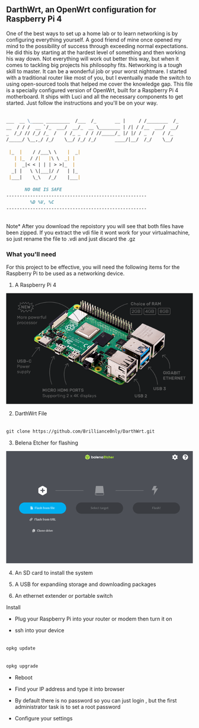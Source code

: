 ## DarthWrt, an OpenWrt configuration for Raspberry Pi 4



One of the best ways to set up a home lab or to learn networking is by configuring everything yourself. A good friend of mine once opened my mind to the possibility of success through exceeding normal expectations. He did this by starting at the hardest level of something and then working his way down. Not everything will work out better this way, but when it comes to tackling big projects his philosophy fits. Networking is a tough skill to master. It can be a wonderful job or your worst nightmare. I started with a traditional router like most of you, but  I eventually made the switch to using open-sourced tools that helped me cover the knowledge gap. This file is a specially configured version of OpenWrt, built for a Raspberry Pi 4 motherboard. It ships with Luci and all the necessary components to get started. Just follow the instructions and you'll be on your way. 

```markdown

___  __ \_____ _________  /___  /_       __ |     / /________  /_
__  / / /  __ `/_  ___/  __/_  __ \________ | /| / /__  ___/  __/
_  /_/ // /_/ /_  /   / /_ _  / / //_____/_ |/ |/ / _  /   / /_  
/_____/ \__,_/ /_/    \__/ /_/ /_/       ____/|__/  /_/    \__/  

 |_  |    / /___\ \    |  _|
   | |_  / /|   |\ \  _| |  
   |  _|< < | | | > >|_  |  
  _| |   \ \|___|/ /   | |_ 
 |___|    \_\   /_/    |___|

       NO ONE IS SAFE  
-----------------------------------------------------
         %D %V, %C       
----------------------------------------------------- 



```    

        
Note* After you download the repoistory you will see that both files have been zipped. If you extract the vdi file it wont work for your virtualmachine, so just rename the file to .vdi and just discard the .gz 


### What you'll need



For this project to be effective, you will need the following items for the Raspberry Pi to be used as a networking device. 



1. A Raspberry Pi 4



![Image](https://github.com/Brilliance0nly/DarthWrt/blob/main/pi4.png)



2. DarthWrt File



```markdown

git clone https://github.com/Brilliance0nly/DarthWrt.git

```

3. Belena Etcher for flashing 



![Image](https://github.com/Brilliance0nly/DarthWrt/blob/main/etcher.png)



4. An SD card to install the system



5. A USB for expandiing storage and downloading packages 



6. An ethernet extender or portable switch







Install 



- Plug your Raspberry Pi into your router or modem then turn it on

- ssh into your device 



```markdown

opkg update

```



```markdown

opkg upgrade

```

- Reboot

- Find your IP address and type it into browser

- By default there is no password so you can just login , but the first administrator task is to set a root password

- Configure your settings

